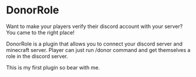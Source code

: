 # DonorRole
 
Want to make your players verify their discord account with your server? You came to the right place!

DonorRole is a plugin that allows you to connect your discord server and minecraft server. Player can just run /donor command and get themselves a role in the discord server.

This is my first plugin so bear with me.
